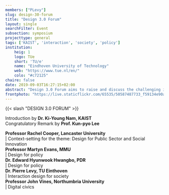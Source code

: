 ```yaml
---
members: ["PLevy"]
slug: design-30-forum
title: "Design 3.0 Forum"
layout: single
searchFilter: Event
subsection: symposium
projecttype: general
tags: ['KAIST', 'interaction', 'society', 'policy']
institution:
    heig: 1
    logo: TUe
    short: 'TU/e'
    name: "Eindhoven University of Technology"
    web: "https://www.tue.nl/en/"
    colo: "#c72125"
chaire: false
date: 2019-09-03T16:27:15+02:00
abstract: "Design 3.0 Forum aims to raise and discuss the challenging issues in design research, education and practice in this newly emerging paradigm we now face with new forms of end-user products such as intelligent products and services, DIY/fabrication tools, and IoTs. These new forms of products and services change the ways people interact with them and shape their everyday lives."
frontphoto: "https://live.staticflickr.com/65535/50587487733_f59134e90a.jpg"
---
```


{{< slash "DESIGN 3.0 FORUM" >}}

Introduction by **Dr. Ki-Young Nam, KAIST**  
Congratulatory Remark by **Prof. Kun-pyo Lee**

**Professor Rachel Cooper, Lancaster University**  
| Context-setting for the theme: Design for Public Sector and Social Innovation  
**Professor Martyn Evans, MMU**  
| Design for policy  
**Dr. Edward Hyunwook Hwangbo, PDR**  
| Design for policy  
**Dr. Pierre Levy, TU Einthoven**  
| Interaction design for society  
**Professor John Vines, Northumbria University**  
| Digital civics